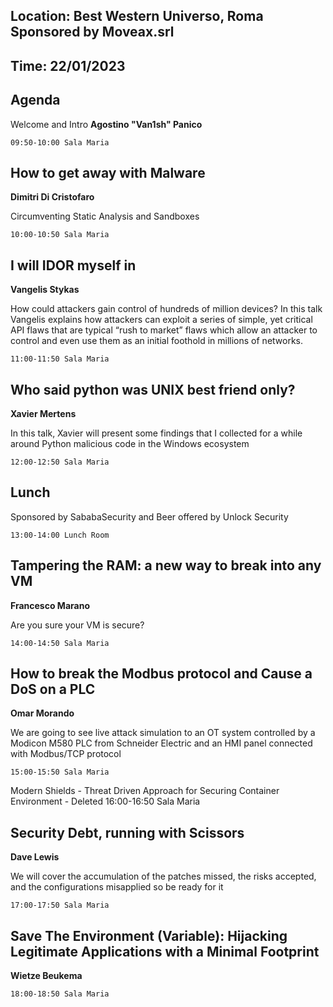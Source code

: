 Location: Best Western Universo, Roma Sponsored by Moveax.srl
------------
Time: 22/01/2023
------------


Agenda
------------

Welcome and Intro
**Agostino "Van1sh" Panico**

    09:50-10:00 Sala Maria 

How to get away with Malware 
------------
**Dimitri Di Cristofaro**

Circumventing Static Analysis and Sandboxes

    10:00-10:50 Sala Maria 

I will IDOR myself in
------------
**Vangelis Stykas**

How could attackers gain control of hundreds of million devices? In this talk Vangelis explains how attackers can exploit a series of simple, yet critical API flaws that are typical “rush to market” flaws which allow an attacker to control and even use them as an initial foothold in millions of networks.

    11:00-11:50 Sala Maria 

Who said python was UNIX best friend only?
------------
**Xavier Mertens**

In this talk, Xavier will present some findings that I collected for a while around Python malicious code in the Windows ecosystem

    12:00-12:50 Sala Maria 

Lunch
------------
Sponsored by SababaSecurity and Beer offered by Unlock Security

    13:00-14:00 Lunch Room 

Tampering the RAM: a new way to break into any VM
------------
**Francesco Marano**

Are you sure your VM is secure?

    14:00-14:50 Sala Maria 

How to break the Modbus protocol and Cause a DoS on a PLC
------------
**Omar Morando**

We are going to see live attack simulation to an OT system controlled by a Modicon M580 PLC from Schneider Electric and an HMI panel connected with Modbus/TCP protocol

    15:00-15:50 Sala Maria 

Modern Shields - Threat Driven Approach for Securing Container Environment - Deleted
    16:00-16:50 Sala Maria 

Security Debt, running with Scissors
------------
**Dave Lewis**

We will cover the accumulation of the patches missed, the risks accepted, and the configurations misapplied so be ready for it

    17:00-17:50 Sala Maria 

Save The Environment (Variable): Hijacking Legitimate Applications with a Minimal Footprint
------------
**Wietze Beukema**

    18:00-18:50 Sala Maria 
